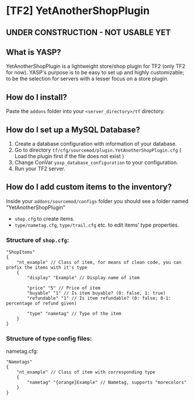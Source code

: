 # [TF2] YetAnotherShopPlugin

## UNDER CONSTRUCTION - NOT USABLE YET

## What is YASP?
YetAnotherShopPlugin is a lightweight store/shop plugin for TF2 (only TF2 for now). YASP's purpose is to be easy to set up and highly customizable; to be the selection for servers with a lesser focus on a store plugin.

## How do I install?
Paste the `addons` folder into your `<server_directory>/tf` directory.

## How do I set up a MySQL Database?
  1. Create a database configuration with information of your database.
  2. Go to directory `tf/cfg/sourcemod/plugin.YetAnotherShopPlugin.cfg` ( Load the plugin first if the file does not exist )
  3. Change ConVar `yasp_database_configuration` to your configuration.
  4. Run your TF2 server.

## How do I add custom items to the inventory?
Inside your `addons/sourcemod/configs` folder you should see a folder named "YetAnotherShopPlugin"
  - `shop.cfg` to create items.
  - `type/nametag.cfg`, `type/trail.cfg` etc. to edit items' type properties.

### Structure of `shop.cfg`:
```
"ShopItems"
{
    "nt_example" // Class of item, for means of clean code, you can prefix the items with it's type
    {
        "display" "Example" // Display name of item

        "price" "5" // Price of item
        "buyable" "1" // Is item buyable? (0: false, 1: true)
        "refundable" "1" // Is item refundable? (0: false; 0-1: percentage of refund given)

        "type" "nametag" // Type of the item
    }
}
```

### Structure of type config files:
nametag.cfg:
```
"Nametags"
{
    "nt_example" // Class of item with corresponding type
    {
        "nametag" "{orange}Example" // Nametag, supports "morecolors"
    }
}
```
